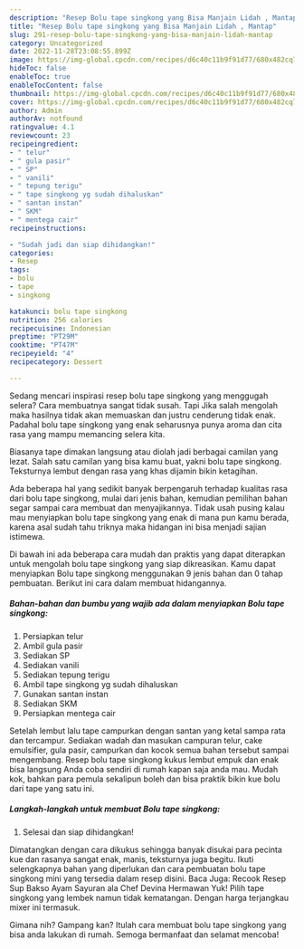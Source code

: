 ```yaml
---
description: "Resep Bolu tape singkong yang Bisa Manjain Lidah , Mantap"
title: "Resep Bolu tape singkong yang Bisa Manjain Lidah , Mantap"
slug: 291-resep-bolu-tape-singkong-yang-bisa-manjain-lidah-mantap
category: Uncategorized
date: 2022-11-28T23:08:55.899Z
image: https://img-global.cpcdn.com/recipes/d6c40c11b9f91d77/680x482cq70/bolu-tape-singkong-foto-resep-utama.jpg
hideToc: false
enableToc: true
enableTocContent: false
thumbnail: https://img-global.cpcdn.com/recipes/d6c40c11b9f91d77/680x482cq70/bolu-tape-singkong-foto-resep-utama.jpg
cover: https://img-global.cpcdn.com/recipes/d6c40c11b9f91d77/680x482cq70/bolu-tape-singkong-foto-resep-utama.jpg
author: Admin
authorAv: notfound
ratingvalue: 4.1
reviewcount: 23
recipeingredient:
- " telur"
- " gula pasir"
- " SP"
- " vanili"
- " tepung terigu"
- " tape singkong yg sudah dihaluskan"
- " santan instan"
- " SKM"
- " mentega cair"
recipeinstructions:

- "Sudah jadi dan siap dihidangkan!"
categories:
- Resep
tags:
- bolu
- tape
- singkong

katakunci: bolu tape singkong 
nutrition: 256 calories
recipecuisine: Indonesian
preptime: "PT29M"
cooktime: "PT47M"
recipeyield: "4"
recipecategory: Dessert

---
```



Sedang mencari inspirasi resep bolu tape singkong yang menggugah selera? Cara membuatnya sangat tidak susah. Tapi Jika salah mengolah maka hasilnya tidak akan memuaskan dan justru cenderung tidak enak. Padahal bolu tape singkong yang enak seharusnya punya aroma dan cita rasa yang mampu memancing selera kita.


Biasanya tape dimakan langsung atau diolah jadi berbagai camilan yang lezat. Salah satu camilan yang bisa kamu buat, yakni bolu tape singkong. Teksturnya lembut dengan rasa yang khas dijamin bikin ketagihan.

Ada beberapa hal yang sedikit banyak berpengaruh terhadap kualitas rasa dari bolu tape singkong, mulai dari jenis bahan, kemudian pemilihan bahan segar sampai cara membuat dan menyajikannya. Tidak usah pusing kalau mau menyiapkan bolu tape singkong yang enak di mana pun kamu berada, karena asal sudah tahu triknya maka hidangan ini bisa menjadi sajian istimewa.


Di bawah ini ada beberapa cara mudah dan praktis yang dapat diterapkan untuk mengolah bolu tape singkong yang siap dikreasikan. Kamu dapat menyiapkan Bolu tape singkong menggunakan 9 jenis bahan dan 0 tahap pembuatan. Berikut ini cara dalam membuat hidangannya.

<!--inarticleads1-->

##### Bahan-bahan dan bumbu yang wajib ada dalam menyiapkan Bolu tape singkong:

1. Persiapkan  telur
1. Ambil  gula pasir
1. Sediakan  SP
1. Sediakan  vanili
1. Sediakan  tepung terigu
1. Ambil  tape singkong yg sudah dihaluskan
1. Gunakan  santan instan
1. Sediakan  SKM
1. Persiapkan  mentega cair


Setelah lembut lalu tape campurkan dengan santan yang ketal sampa rata dan tercampur. Sediakan wadah dan masukan campuran telur, cake emulsifier, gula pasir, campurkan dan kocok semua bahan tersebut sampai mengembang. Resep bolu tape singkong kukus lembut empuk dan enak bisa langsung Anda coba sendiri di rumah kapan saja anda mau. Mudah kok, bahkan para pemula sekalipun boleh dan bisa praktik bikin kue bolu dari tape yang satu ini. 

<!--inarticleads2-->

##### Langkah-langkah untuk membuat Bolu tape singkong:


1. Selesai dan siap dihidangkan!

Dimatangkan dengan cara dikukus sehingga banyak disukai para pecinta kue dan rasanya sangat enak, manis, teksturnya juga begitu. Ikuti selengkapnya bahan yang diperlukan dan cara pembuatan bolu tape singkong mini yang tersedia dalam resep disini. Baca Juga: Recook Resep Sup Bakso Ayam Sayuran ala Chef Devina Hermawan Yuk! Pilih tape singkong yang lembek namun tidak kematangan. Dengan harga terjangkau mixer ini termasuk. 

Gimana nih? Gampang kan? Itulah cara membuat bolu tape singkong yang bisa anda lakukan di rumah. Semoga bermanfaat dan selamat mencoba!
